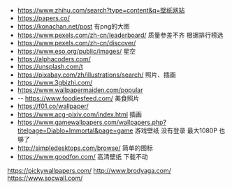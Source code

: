 - https://www.zhihu.com/search?type=content&q=壁纸网站
- https://papers.co/ 
- https://konachan.net/post 有png的大图
- https://www.pexels.com/zh-cn/leaderboard/ 质量参差不齐 根据排行榜选 
- https://www.pexels.com/zh-cn/discover/ 
- https://www.eso.org/public/images/ 星空 
- https://alphacoders.com/ 
- https://unsplash.com/t 
- https://pixabay.com/zh/illustrations/search/ 照片、插画 
- https://www.3gbizhi.com/ 
- https://www.wallpapermaiden.com/popular 
- -- https://www.foodiesfeed.com/ 美食照片 
- https://f01.co/wallpaper/ 
- https://www.acg-pixiv.com/index.html 插画 
- https://www.gamewallpapers.com/wallpapers.php?titelpage=Diablo+Immortal&page=game 游戏壁纸 没有登录 最大1080P 也够了 
- http://simpledesktops.com/browse/ 简单的图标
- https://www.goodfon.com/ 高清壁纸 下载不动





https://pickywallpapers.com/
http://www.brodyaga.com/
https://www.socwall.com/
